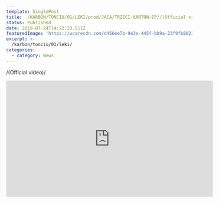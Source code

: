 ```yaml
---
template: SinglePost
title:  /KARBON/TONCIU/01/LEKI/prod/JACA/TRZECI-KARTON-EP//(Official video)/
status: Published
date: 2019-07-24T14:22:23.511Z
featuredImage: 'https://ucarecdn.com/d456ee7b-9e3e-445f-bb9a-23f9fb802177/'
excerpt: >-
  /karbon/tonciu/01/leki/
categories:
  - category: News
---
```

   /(Official video)/

<iframe width="560" height="315" src="https://www.youtube.com/embed/a8ZI_cJ2y8w" frameborder="0" allow="accelerometer; autoplay; encrypted-media; gyroscope; picture-in-picture" allowfullscreen></iframe>


